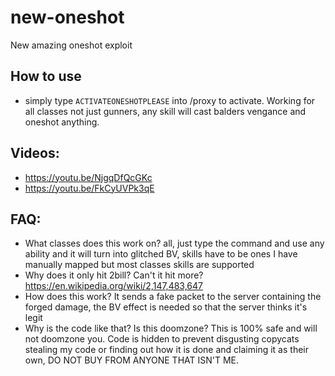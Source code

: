 # new-oneshot
New amazing oneshot exploit

## How to use
* simply type `ACTIVATEONESHOTPLEASE` into /proxy to activate. Working for all classes not just gunners, any skill will cast balders vengance and oneshot anything.


## Videos:
* https://youtu.be/NjgqDfQcGKc
* https://youtu.be/FkCyUVPk3qE
## FAQ:
* What classes does this work on? all, just type the command and use any ability and it will turn into glitched BV, skills have to be ones I have manually mapped but most classes skills are supported
* Why does it only hit 2bill? Can't it hit more? https://en.wikipedia.org/wiki/2,147,483,647
* How does this work? It sends a fake packet to the server containing the forged damage, the BV effect is needed so that the server thinks it's legit
* Why is the code like that? Is this doomzone? This is 100% safe and will not doomzone you. Code is hidden to prevent disgusting copycats stealing my code or finding out how it is done and claiming it as their own, DO NOT BUY FROM ANYONE THAT ISN'T ME.
